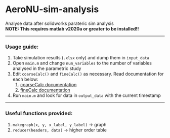 # AeroNU-sim-analysis

Analyse data after solidworks parateric sim analysis  
**NOTE: This requires matlab v2020a or greater to be installed!!**

---
### Usage guide:
1. Take simulation results (`.xlsx` only) and dump them in `input_data`
2. Open `main.m` and change `num_variables` to the number of variables analysed in the parametric study
3. Edit `coarseCalc()` and `fineCalc()` as necessary. Read documentation for each below:
    1. [coarseCalc documentation](https://github.com/RahulR100/AeroNU-sim-analysis/blob/main/docs/coarseCalc.md)
    2. [fineCalc documentation](https://github.com/RahulR100/AeroNU-sim-analysis/blob/main/docs/fineCalc.md)
4. Run `main.m` and look for data in `output_data` with the current timestamp

---
### Useful functions provided:
1. `makegraph(x, y, x_label, y_label)` &#8594; graph
2. `reducer(headers, data)` &#8594; higher order table